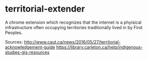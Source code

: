 # territorial-extender

A chrome extension which recognizes that the internet is a phyisical infrastructure often occupying territories traditionally lived in by First Peoples.

Sources:
http://www.caut.ca/news/2016/05/27/territorial-acknowledgement-guide
https://library.carleton.ca/help/indigenous-studies-gis-resources
